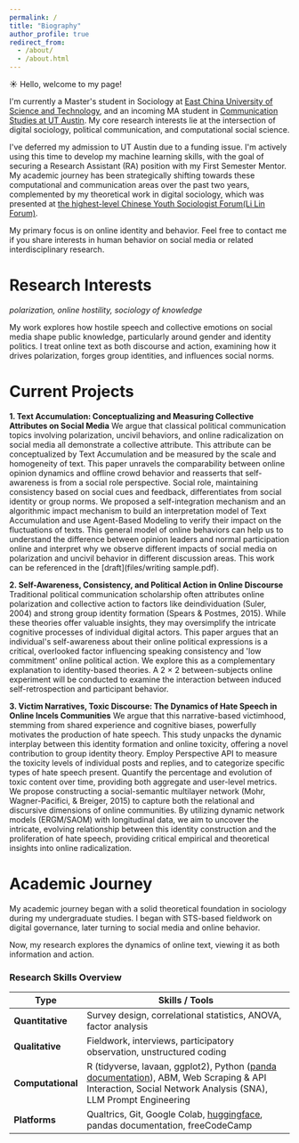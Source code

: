 ```yaml
---
permalink: /
title: "Biography"
author_profile: true
redirect_from: 
  - /about/
  - /about.html
---
```


☀️ Hello, welcome to my page!

I'm currently a Master's student in Sociology at [East China University of Science and Technology](https://www.ecust.edu.cn/), and an incoming MA student in [Communication Studies at UT Austin](https://commstudies.utexas.edu/). My core research interests lie at the intersection of digital sociology, political communication, and computational social science.

I've deferred my admission to UT Austin due to a funding issue. I'm actively using this time to develop my machine learning skills, with the goal of securing a Research Assistant (RA) position with my First Semester Mentor. My academic journey has been strategically shifting towards these computational and communication areas over the past two years, complemented by my theoretical work in digital sociology, which was presented at [the highest-level Chinese Youth Sociologist Forum(Li Lin Forum)](https://mp.weixin.qq.com/s/kBLveoJwuFgBhBEmFrOMxQ).

My primary focus is on online identity and behavior. Feel free to contact me if you share interests in human behavior on social media or related interdisciplinary research.


Research Interests
======
*polarization, online hostility, sociology of knowledge*

My work explores how hostile speech and collective emotions on social media shape public knowledge, particularly around gender and identity politics. I treat online text as both discourse and action, examining how it drives polarization, forges group identities, and influences social norms.


Current Projects
======

**1. Text Accumulation: Conceptualizing and Measuring Collective Attributes on Social Media**
We argue that classical political communication topics involving polarization, uncivil behaviors, and online radicalization on social media all demonstrate a collective attribute.
This attribute can be conceptualized by Text Accumulation and be measured by the scale and homogeneity of text. This paper unravels the comparability between online opinion dynamics and offline crowd behavior and reasserts that self-awareness is from a social role perspective. Social role, maintaining consistency based on social cues and feedback, differentiates from social identity or group norms. We proposed a self-integration mechanism and an algorithmic impact
mechanism to build an interpretation model of Text Accumulation and use Agent-Based Modeling to verify their impact on the fluctuations of texts. This general model of online behaviors can help us to understand the difference between opinion leaders and normal participation online and interpret why we observe different impacts of social media on polarization and uncivil behavior in different discussion areas.
This work can be referenced in the [draft](files/writing sample.pdf). 


**2. Self-Awareness, Consistency, and Political Action in Online Discourse**
Traditional political communication scholarship often attributes online polarization and collective action to factors like deindividuation (Suler, 2004) and strong group identity formation (Spears & Postmes, 2015). While these theories offer valuable insights, they may oversimplify the intricate cognitive processes of individual digital actors. 
This paper argues that an individual's self-awareness about their online political expressions is a critical, overlooked factor influencing speaking consistency and 'low commitment' online political action. We explore this as a complementary explanation to identity-based theories.
A 2 × 2 between-subjects online experiment will be conducted to examine the interaction between induced self-retrospection and participant behavior.


**3. Victim Narratives, Toxic Discourse: The Dynamics of Hate Speech in Online Incels Communities**
We argue that this narrative-based victimhood, stemming from shared experience and cognitive biases, powerfully motivates the production of hate speech. This study unpacks the dynamic interplay between this identity formation and online toxicity, offering a novel contribution to group identity theory.
Employ Perspective API to measure the toxicity levels of individual posts and replies, and to categorize specific types of hate speech present. Quantify the percentage and evolution of toxic content over time, providing both aggregate and user-level metrics.
We propose constructing a social-semantic multilayer network (Mohr, Wagner-Pacifici, & Breiger, 2015) to capture both the relational and discursive dimensions of online communities. By utilizing dynamic network models (ERGM/SAOM) with longitudinal data, we aim to uncover the intricate, evolving relationship between this identity construction and the proliferation of hate speech, providing critical empirical and theoretical insights into online radicalization.


Academic Journey
======

My academic journey began with a solid theoretical foundation in sociology during my undergraduate studies. I began with STS-based fieldwork on digital governance, later turning to social media and online behavior. 

Now, my research explores the dynamics of online text, viewing it as both information and action.


### Research Skills Overview

| Type           | Skills / Tools                                                                 |
|----------------|---------------------------------------------------------------------------------|
| **Quantitative** | Survey design, correlational statistics, ANOVA, factor analysis                |
| **Qualitative**  | Fieldwork, interviews, participatory observation, unstructured coding         |
| **Computational**| R (tidyverse, lavaan, ggplot2), Python ([panda documentation](https://pandas.pydata.org/docs/)), ABM, Web Scraping & API Interaction, Social Network Analysis (SNA), LLM Prompt Engineering |
| **Platforms**    | Qualtrics, Git, Google Colab, [huggingface](https://huggingface.co/), pandas documentation, freeCodeCamp |




